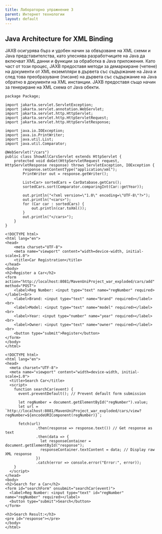 ```yaml
---
title: Лабораторно упражнение 3
parent: Интернет технологии
layout: default
---
```


## Java Architecture for XML Binding

JAXB осигурява бърз и удобен начин за обвързване на XML схеми и Java представителства, като улеснява разработчиците на Java да включват XML данни и функции за обработка в Java приложения. Като част от този процес, JAXB предоставя методи за демаркиране (четене) на документи от XML екземпляри в дървета със съдържание на Java и след това преобразуване (писане) на дървета със съдържание на Java обратно в документи на XML инстанции. JAXB предоставя също начин за генериране на XML схема от Java обекти.

```
package Package;

import jakarta.servlet.ServletException;
import jakarta.servlet.annotation.WebServlet;
import jakarta.servlet.http.HttpServlet;
import jakarta.servlet.http.HttpServletRequest;
import jakarta.servlet.http.HttpServletResponse;

import java.io.IOException;
import java.io.PrintWriter;
import java.util.List;
import java.util.Comparator;

@WebServlet("/cars")
public class ShowAllCarsServlet extends HttpServlet {
    protected void doGet(HttpServletRequest request, HttpServletResponse response) throws ServletException, IOException {
        response.setContentType("application/xml");
        PrintWriter out = response.getWriter();

        List<Car> sortedCars = CarDatabase.getCars();
        sortedCars.sort(Comparator.comparingInt(Car::getYear));

        out.println("<?xml version=\"1.0\" encoding=\"UTF-8\"?>");
        out.println("<cars>");
        for (Car car : sortedCars) {
            out.println(car.toXml());
        }
        out.println("</cars>");
    }
}
```

```
<!DOCTYPE html>
<html lang="en">
<head>
    <meta charset="UTF-8">
    <meta name="viewport" content="width=device-width, initial-scale=1.0">
    <title>Car Registration</title>
</head>
<body>
<h2>Register a Car</h2>
<form action="http://localhost:8081/MavenUniProject_war_exploded/cars/add" method="POST">
    <label>Reg Number: <input type="text" name="regNumber" required></label><br>
    <label>Brand: <input type="text" name="brand" required></label><br>
    <label>Model: <input type="text" name="model" required></label><br>
    <label>Year: <input type="number" name="year" required></label><br>
    <label>Owner: <input type="text" name="owner" required></label><br>
    <button type="submit">Register</button>
</form>
</body>
</html>
```

```
<!DOCTYPE html>
<html lang="en">
<head>
  <meta charset="UTF-8">
  <meta name="viewport" content="width=device-width, initial-scale=1.0">
  <title>Search Car</title>
  <script>
    function searchCar(event) {
      event.preventDefault(); // Prevent default form submission

      let regNumber = document.getElementById("regNumber").value;
      let url = `http://localhost:8081/MavenUniProject_war_exploded/cars/view?regNumber=${encodeURIComponent(regNumber)}`;

      fetch(url)
              .then(response => response.text()) // Get response as text
              .then(data => {
                let responseContainer = document.getElementById("response");
                responseContainer.textContent = data; // Display raw XML response
              })
              .catch(error => console.error("Error:", error));
    }
  </script>
</head>
<body>
<h2>Search for a Car</h2>
<form id="searchForm" onsubmit="searchCar(event)">
  <label>Reg Number: <input type="text" id="regNumber" name="regNumber" required></label>
  <button type="submit">Search</button>
</form>

<h3>Search Result:</h3>
<pre id="response"></pre>
</body>
</html>
```
